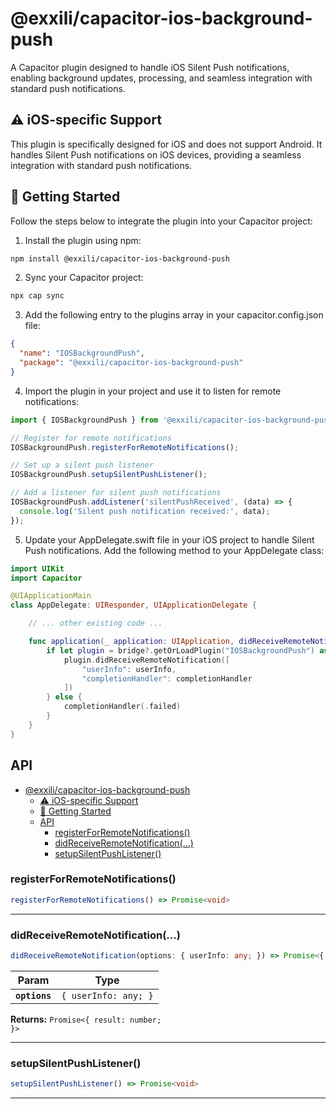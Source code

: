 # @exxili/capacitor-ios-background-push

A Capacitor plugin designed to handle iOS Silent Push notifications, enabling background updates, processing, and seamless integration with standard push notifications.

## ⚠️ iOS-specific Support

This plugin is specifically designed for iOS and does not support Android. It handles Silent Push notifications on iOS devices, providing a seamless integration with standard push notifications.

## 🚀 Getting Started

Follow the steps below to integrate the plugin into your Capacitor project:

1. Install the plugin using npm:

```bash
npm install @exxili/capacitor-ios-background-push
```

2. Sync your Capacitor project:

```bash
npx cap sync
```

3. Add the following entry to the plugins array in your capacitor.config.json file:

```json
{
  "name": "IOSBackgroundPush",
  "package": "@exxili/capacitor-ios-background-push"
}
```

4. Import the plugin in your project and use it to listen for remote notifications:
   
```js
import { IOSBackgroundPush } from '@exxili/capacitor-ios-background-push';

// Register for remote notifications
IOSBackgroundPush.registerForRemoteNotifications();

// Set up a silent push listener
IOSBackgroundPush.setupSilentPushListener();

// Add a listener for silent push notifications
IOSBackgroundPush.addListener('silentPushReceived', (data) => {
  console.log('Silent push notification received:', data);
});
```

5. Update your AppDelegate.swift file in your iOS project to handle Silent Push notifications. Add the following method to your AppDelegate class:

```swift
import UIKit
import Capacitor

@UIApplicationMain
class AppDelegate: UIResponder, UIApplicationDelegate {

    // ... other existing code ...

    func application(_ application: UIApplication, didReceiveRemoteNotification userInfo: [AnyHashable : Any], fetchCompletionHandler completionHandler: @escaping (UIBackgroundFetchResult) -> Void) {
        if let plugin = bridge?.getOrLoadPlugin("IOSBackgroundPush") as? IOSBackgroundPush {
            plugin.didReceiveRemoteNotification([
                "userInfo": userInfo,
                "completionHandler": completionHandler
            ])
        } else {
            completionHandler(.failed)
        }
    }
}

```


## API

<docgen-index>

- [@exxili/capacitor-ios-background-push](#exxilicapacitor-ios-background-push)
  - [⚠️ iOS-specific Support](#️-ios-specific-support)
  - [🚀 Getting Started](#-getting-started)
  - [API](#api)
    - [registerForRemoteNotifications()](#registerforremotenotifications)
    - [didReceiveRemoteNotification(...)](#didreceiveremotenotification)
    - [setupSilentPushListener()](#setupsilentpushlistener)

</docgen-index>

<docgen-api>
<!--Update the source file JSDoc comments and rerun docgen to update the docs below-->

### registerForRemoteNotifications()

```typescript
registerForRemoteNotifications() => Promise<void>
```

--------------------


### didReceiveRemoteNotification(...)

```typescript
didReceiveRemoteNotification(options: { userInfo: any; }) => Promise<{ result: number; }>
```

| Param         | Type                            |
| ------------- | ------------------------------- |
| **`options`** | <code>{ userInfo: any; }</code> |

**Returns:** <code>Promise&lt;{ result: number; }&gt;</code>

--------------------


### setupSilentPushListener()

```typescript
setupSilentPushListener() => Promise<void>
```

--------------------

</docgen-api>
